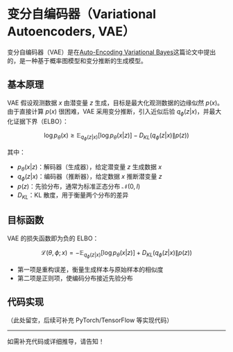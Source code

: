 # 变分自编码器（Variational Autoencoders, VAE）

变分自编码器（VAE）是在[Auto-Encoding Variational Bayes](https://arxiv.org/pdf/1312.6114)这篇论文中提出的，是一种基于概率图模型和变分推断的生成模型。

## 基本原理

VAE 假设观测数据 $x$ 由潜变量 $z$ 生成，目标是最大化观测数据的边缘似然 $p(x)$。由于直接计算 $p(x)$ 很困难，VAE 采用变分推断，引入近似后验 $q_\phi(z|x)$，并最大化证据下界（ELBO）：

$$
\log p_\theta(x) \geq \mathbb{E}_{q_\phi(z|x)} [\log p_\theta(x|z)] - D_{KL}(q_\phi(z|x) \| p(z))
$$

其中：
- $p_\theta(x|z)$：解码器（生成器），给定潜变量 $z$ 生成数据 $x$
- $q_\phi(z|x)$：编码器（推断器），给定数据 $x$ 推断潜变量 $z$
- $p(z)$：先验分布，通常为标准正态分布 $\mathcal{N}(0, I)$
- $D_{KL}$：KL 散度，用于衡量两个分布的差异

## 目标函数

VAE 的损失函数即为负的 ELBO：

$$
\mathcal{L}(\theta, \phi; x) = -\mathbb{E}_{q_\phi(z|x)} [\log p_\theta(x|z)] + D_{KL}(q_\phi(z|x) \| p(z))
$$

- 第一项是重构误差，衡量生成样本与原始样本的相似度
- 第二项是正则项，使编码分布接近先验分布

## 代码实现

（此处留空，后续可补充 PyTorch/TensorFlow 等实现代码）

---

如需补充代码或详细推导，请告知！
